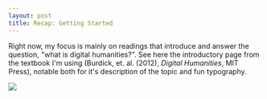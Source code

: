 ```yaml
---
layout: post
title: Recap: Getting Started
---
```


Right now, my focus is mainly on readings that introduce and answer the question, "what is digital humanities?". See here the introductory page from the textbook I'm using (Burdick, et. al. (2012), *Digital Humanities*, MIT Press), notable both for it's description of the topic and fun typography. 

![](what_is_dh.png)

